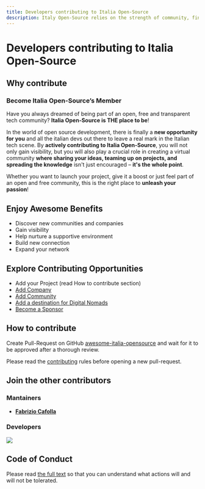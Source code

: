```yaml
---
title: Developers contributing to Italia Open-Source
description: Italy Open-Source relies on the strength of community, find out who has contributed to this project, and how you can contribute too
---
```


# Developers contributing to Italia Open-Source

## Why contribute

### Become Italia Open-Source’s Member

Have you always dreamed of being part of an open, free and transparent tech community? **Italia Open-Source is THE place to be**!

In the world of open source development, there is finally a **new opportunity for you** and all the italian devs out there to leave a real mark in the Italian tech scene. By **actively contributing to Italia Open-Source**, you will not only gain visibility, but you will also play a crucial role in creating a virtual community **where sharing your ideas, teaming up on projects, and spreading the knowledge** isn't just encouraged – **it's the whole point**.

Whether you want to launch your project, give it a boost or just feel part of an open and free community, this is the right place to **unleash your passion**!

## Enjoy Awesome Benefits

- Discover new communities and companies
- Gain visibility
- Help nurture a supportive environment
- Build new connection
- Expand your network

## Explore Contributing Opportunities

- Add your Project (read How to contribute section)
- [Add Company](/contributors/companies)
- [Add Community](/contributors/communities)
- [Add a destination for Digital Nomads](/contributors/digital-nomads)
- [Become a Sponsor](/contributors/sponsor)



## How to contribute

Create Pull-Request on GitHub [awesome-italia-opensource](https://github.com/italia-opensource/awesome-italia-opensource) and wait for it to be approved after a thorough review.

Please read the [contributing](https://github.com/italia-opensource/awesome-italia-opensource/blob/main/CONTRIBUTING.md) rules before opening a new pull-request.

## Join the other contributors

### Mantainers

- **[Fabrizio Cafolla](https://github.com/FabrizioCafolla)**

### Developers

<a href="https://github.com/italia-opensource/awesome-italia-opensource/graphs/contributors"> <img src="https://contrib.rocks/image?repo=italia-opensource/awesome-italia-opensource" /> </a>


## Code of Conduct

Please read [the full text](https://github.com/italia-opensource/awesome-italia-opensource/blob/main/CODE_OF_CONDUCT.md) so that you can understand what actions will and will not be tolerated.

